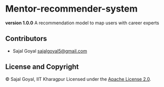# Mentor-recommender-system
**version 1.0.0**
 A recommendation model to map users with career experts
 ## Contributors
 - Sajal Goyal <sajalgoyal5@gmail.com>
 ## License and Copyright
 © Sajal Goyal, IIT Kharagpur
 Licensed under the [Apache License 2.0](LICENSE).

